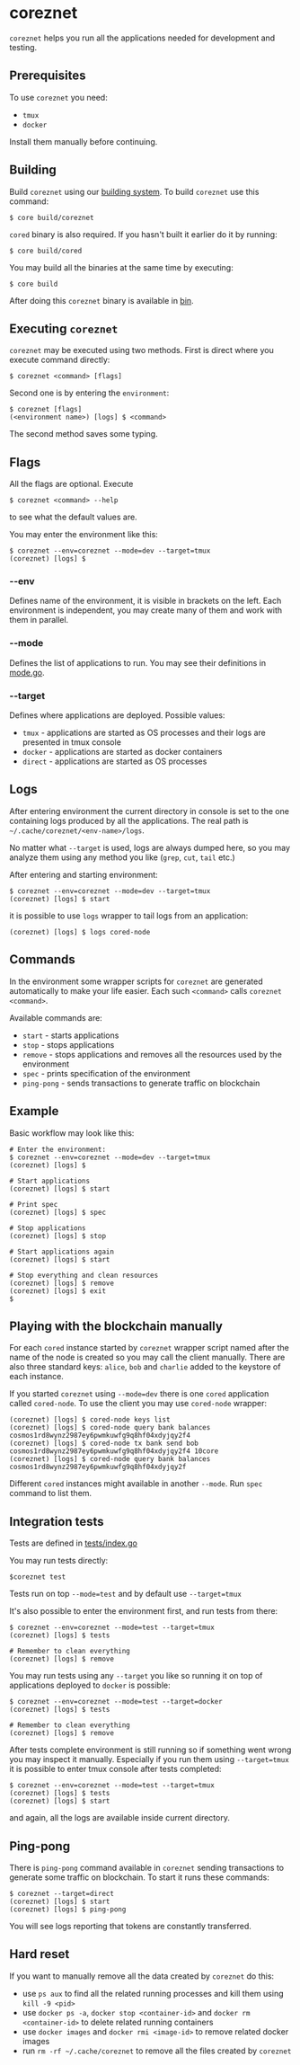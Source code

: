 # coreznet
`coreznet` helps you run all the applications needed for development and testing.

## Prerequisites
To use `coreznet` you need:
- `tmux`
- `docker`

Install them manually before continuing.

## Building

Build `coreznet` using our [building system](../build).
To build `coreznet` use this command:

```
$ core build/coreznet
```

`cored` binary is also required. If you hasn't built it earlier do it by running:

```
$ core build/cored
```

You may build all the binaries at the same time by executing:

```
$ core build
```

After doing this `coreznet` binary is available in [bin](../bin).

## Executing `coreznet`

`coreznet` may be executed using two methods.
First is direct where you execute command directly:

```
$ coreznet <command> [flags]
```

Second one is by entering the `environment`:

```
$ coreznet [flags]
(<environment name>) [logs] $ <command> 
```

The second method saves some typing.

## Flags

All the flags are optional. Execute

```
$ coreznet <command> --help
```

to see what the default values are.

You may enter the environment like this:

```
$ coreznet --env=coreznet --mode=dev --target=tmux
(coreznet) [logs] $
```

### --env

Defines name of the environment, it is visible in brackets on the left.
Each environment is independent, you may create many of them and work with them in parallel.

### --mode

Defines the list of applications to run. You may see their definitions in [mode.go](mode.go).

### --target

Defines where applications are deployed. Possible values:
- `tmux` - applications are started as OS processes and their logs are presented in tmux console
- `docker` - applications are started as docker containers
- `direct` - applications are started as OS processes

## Logs

After entering environment the current directory in console is set to the one
containing logs produced by all the applications. The real path is `~/.cache/coreznet/<env-name>/logs`.

No matter what `--target` is used, logs are always dumped here, so you may analyze them using any method you like (`grep`, `cut`, `tail` etc.)

After entering and starting environment:

```
$ coreznet --env=coreznet --mode=dev --target=tmux
(coreznet) [logs] $ start
```

it is possible to use `logs` wrapper to tail logs from an application:

```
(coreznet) [logs] $ logs cored-node
```

## Commands

In the environment some wrapper scripts for `coreznet` are generated automatically to make your life easier.
Each such `<command>` calls `coreznet <command>`.

Available commands are:
- `start` - starts applications
- `stop` - stops applications
- `remove` - stops applications and removes all the resources used by the environment
- `spec` - prints specification of the environment
- `ping-pong` - sends transactions to generate traffic on blockchain

## Example

Basic workflow may look like this:

```
# Enter the environment:
$ coreznet --env=coreznet --mode=dev --target=tmux
(coreznet) [logs] $

# Start applications
(coreznet) [logs] $ start

# Print spec
(coreznet) [logs] $ spec

# Stop applications
(coreznet) [logs] $ stop

# Start applications again
(coreznet) [logs] $ start

# Stop everything and clean resources
(coreznet) [logs] $ remove
(coreznet) [logs] $ exit
$
```

## Playing with the blockchain manually

For each `cored` instance started by `coreznet` wrapper script named after the name of the node is created so you may call the client manually.
There are also three standard keys: `alice`, `bob` and `charlie` added to the keystore of each instance.

If you started `coreznet` using `--mode=dev` there is one `cored` application called `cored-node`.
To use the client you may use `cored-node` wrapper:

```
(coreznet) [logs] $ cored-node keys list
(coreznet) [logs] $ cored-node query bank balances cosmos1rd8wynz2987ey6pwmkuwfg9q8hf04xdyjqy2f4
(coreznet) [logs] $ cored-node tx bank send bob cosmos1rd8wynz2987ey6pwmkuwfg9q8hf04xdyjqy2f4 10core
(coreznet) [logs] $ cored-node query bank balances cosmos1rd8wynz2987ey6pwmkuwfg9q8hf04xdyjqy2f
```

Different `cored` instances might available in another `--mode`. Run `spec` command to list them.

## Integration tests

Tests are defined in [tests/index.go](tests/index.go)

You may run tests directly:

```
$coreznet test
```

Tests run on top `--mode=test` and by default use `--target=tmux`

It's also possible to enter the environment first, and run tests from there:

```
$ coreznet --env=coreznet --mode=test --target=tmux
(coreznet) [logs] $ tests

# Remember to clean everything
(coreznet) [logs] $ remove
```

You may run tests using any `--target` you like so running it on top of applications deployed to `docker` is possible:

```
$ coreznet --env=coreznet --mode=test --target=docker
(coreznet) [logs] $ tests

# Remember to clean everything
(coreznet) [logs] $ remove
```

After tests complete environment is still running so if something went wrong you may inspect it manually.
Especially if you run them using `--target=tmux` it is possible to enter tmux console after tests completed:

```
$ coreznet --env=coreznet --mode=test --target=tmux
(coreznet) [logs] $ tests
(coreznet) [logs] $ start
```

and again, all the logs are available inside current directory.

## Ping-pong

There is `ping-pong` command available in `coreznet` sending transactions to generate some traffic on blockchain.
To start it runs these commands:

```
$ coreznet --target=direct
(coreznet) [logs] $ start
(coreznet) [logs] $ ping-pong
```

You will see logs reporting that tokens are constantly transferred.

## Hard reset

If you want to manually remove all the data created by `coreznet` do this:
- use `ps aux` to find all the related running processes and kill them using `kill -9 <pid>`
- use `docker ps -a`, `docker stop <container-id>` and `docker rm <container-id>` to delete related running containers
- use `docker images` and `docker rmi <image-id>` to remove related docker images 
- run `rm -rf ~/.cache/coreznet` to remove all the files created by `coreznet`